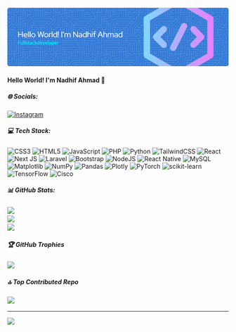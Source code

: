 <!-- ## Hello World! I'm Nadhif Ahmad 👋 -->
![Nadhif Ahmad](img/github-header-image.png)
<!-- - 🎓 I'm currently study on **Universitas Muhammadiyah Surabaya**
- 🙇‍♂️ I'm currently learning **Laravel** Framework and **Node.js**

##### Skills

<img src="https://img.shields.io/badge/HTML5-E34F26?style=for-the-badge&logo=html5&logoColor=white" /> <img src="https://img.shields.io/badge/CSS3-1572B6?style=for-the-badge&logo=css3&logoColor=white" /> <img src="https://img.shields.io/badge/JavaScript-323330?style=for-the-badge&logo=javascript&logoColor=F7DF1E" /> <img src="https://img.shields.io/badge/Node%20js-339933?style=for-the-badge&logo=nodedotjs&logoColor=white" /> <img src="https://img.shields.io/badge/React-20232A?style=for-the-badge&logo=react&logoColor=61DAFB" /> <img src="https://img.shields.io/badge/json-5E5C5C?style=for-the-badge&logo=json&logoColor=white" /> <img src="https://img.shields.io/badge/PHP-777BB4?style=for-the-badge&logo=php&logoColor=white" /> <img src="https://img.shields.io/badge/Laravel-FF2D20?style=for-the-badge&logo=laravel&logoColor=white" /> <img src="https://img.shields.io/badge/Python-FFD43B?style=for-the-badge&logo=python&logoColor=blue" /> <img src="https://img.shields.io/badge/Plotly-239120?style=for-the-badge&logo=plotly&logoColor=white" /> <img src="https://img.shields.io/badge/Godot-478CBF?style=for-the-badge&logo=GodotEngine&logoColor=white" /> <img src="https://img.shields.io/badge/Xampp-F37623?style=for-the-badge&logo=xampp&logoColor=white" /> <img src="https://img.shields.io/badge/MySQL-005C84?style=for-the-badge&logo=mysql&logoColor=white" /> <img src="https://img.shields.io/badge/phpmyadmin-6C78AF?style=for-the-badge&logo=phpmyadmin&logoColor=white" /> <img src="https://img.shields.io/badge/Oracle-F80000?style=for-the-badge&logo=Oracle&logoColor=white" />

##### Connect with Me

![https://instagram.com/nadhifahmadfr](https://img.shields.io/badge/Instagram-E4405F?style=for-the-badge&logo=instagram&logoColor=white) ![https://www.linkedin.com/in/nadhif-ahmad-91b289278/](https://img.shields.io/badge/LinkedIn-0077B5?style=for-the-badge&logo=linkedin&logoColor=white)


[![Nadhif's GitHub stats](https://github-readme-stats.vercel.app/api?username=nadhifahmad-loops&show_icons=true&theme=gruvbox)](https://github.com/anuraghazra/github-readme-stats)


![Sapi](https://media4.giphy.com/media/v1.Y2lkPTc5MGI3NjExcHJhajdtYWU0aWZxbDY1aGJxaXBvOTc2MTF1ZG1jbWxzZXdkYmJneSZlcD12MV9pbnRlcm5hbF9naWZfYnlfaWQmY3Q9Zw/kQuOMTeadVK24/giphy.gif) -->


#### Hello World! I'm Nadhif Ahmad 👋


##### 🌐 Socials:
[![Instagram](https://img.shields.io/badge/Instagram-%23E4405F.svg?logo=Instagram&logoColor=white)](https://instagram.com/nadhifahmadfr) 

##### 💻 Tech Stack:
![CSS3](https://img.shields.io/badge/css3-%231572B6.svg?style=for-the-badge&logo=css3&logoColor=white) ![HTML5](https://img.shields.io/badge/html5-%23E34F26.svg?style=for-the-badge&logo=html5&logoColor=white) ![JavaScript](https://img.shields.io/badge/javascript-%23323330.svg?style=for-the-badge&logo=javascript&logoColor=%23F7DF1E) ![PHP](https://img.shields.io/badge/php-%23777BB4.svg?style=for-the-badge&logo=php&logoColor=white) ![Python](https://img.shields.io/badge/python-3670A0?style=for-the-badge&logo=python&logoColor=ffdd54) ![TailwindCSS](https://img.shields.io/badge/tailwindcss-%2338B2AC.svg?style=for-the-badge&logo=tailwind-css&logoColor=white) ![React](https://img.shields.io/badge/react-%2320232a.svg?style=for-the-badge&logo=react&logoColor=%2361DAFB) ![Next JS](https://img.shields.io/badge/Next-black?style=for-the-badge&logo=next.js&logoColor=white) ![Laravel](https://img.shields.io/badge/laravel-%23FF2D20.svg?style=for-the-badge&logo=laravel&logoColor=white) ![Bootstrap](https://img.shields.io/badge/bootstrap-%238511FA.svg?style=for-the-badge&logo=bootstrap&logoColor=white) ![NodeJS](https://img.shields.io/badge/node.js-6DA55F?style=for-the-badge&logo=node.js&logoColor=white) ![React Native](https://img.shields.io/badge/react_native-%2320232a.svg?style=for-the-badge&logo=react&logoColor=%2361DAFB) ![MySQL](https://img.shields.io/badge/mysql-4479A1.svg?style=for-the-badge&logo=mysql&logoColor=white) ![Matplotlib](https://img.shields.io/badge/Matplotlib-%23ffffff.svg?style=for-the-badge&logo=Matplotlib&logoColor=black) ![NumPy](https://img.shields.io/badge/numpy-%23013243.svg?style=for-the-badge&logo=numpy&logoColor=white) ![Pandas](https://img.shields.io/badge/pandas-%23150458.svg?style=for-the-badge&logo=pandas&logoColor=white) ![Plotly](https://img.shields.io/badge/Plotly-%233F4F75.svg?style=for-the-badge&logo=plotly&logoColor=white) ![PyTorch](https://img.shields.io/badge/PyTorch-%23EE4C2C.svg?style=for-the-badge&logo=PyTorch&logoColor=white) ![scikit-learn](https://img.shields.io/badge/scikit--learn-%23F7931E.svg?style=for-the-badge&logo=scikit-learn&logoColor=white) ![TensorFlow](https://img.shields.io/badge/TensorFlow-%23FF6F00.svg?style=for-the-badge&logo=TensorFlow&logoColor=white) ![Cisco](https://img.shields.io/badge/cisco-%23049fd9.svg?style=for-the-badge&logo=cisco&logoColor=black)
##### 📊 GitHub Stats:
![](https://github-readme-stats.vercel.app/api?username=nadhifahmad-loops&theme=gruvbox&hide_border=false&include_all_commits=false&count_private=false)<br/>
![](https://nirzak-streak-stats.vercel.app/?user=nadhifahmad-loops&theme=gruvbox&hide_border=false)<br/>
![](https://github-readme-stats.vercel.app/api/top-langs/?username=nadhifahmad-loops&theme=gruvbox&hide_border=false&include_all_commits=false&count_private=false&layout=compact)

##### 🏆 GitHub Trophies
![](https://github-profile-trophy.vercel.app/?username=nadhifahmad-loops&theme=radical&no-frame=false&no-bg=true&margin-w=4)

##### 🔝 Top Contributed Repo
![](https://github-contributor-stats.vercel.app/api?username=nadhifahmad-loops&limit=5&theme=dark&combine_all_yearly_contributions=true)

---
[![](https://visitcount.itsvg.in/api?id=nadhifahmad-loops&icon=0&color=0)](https://visitcount.itsvg.in)

<!-- Proudly created with GPRM ( https://gprm.itsvg.in ) -->